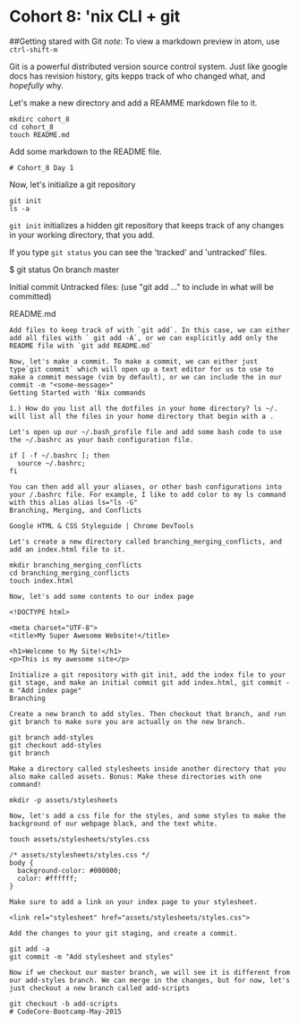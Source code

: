 # Cohort 8: 'nix CLI + git
##Getting stared with Git
_note_: To view a markdown preview in atom, use `ctrl-shift-m`

Git is a powerful distributed version source control system. Just like google docs has revision history, gits kepps track of who changed what, and _hopefully_ why.

Let's make a new directory and add a REAMME markdown file to it.
```
mkdirc cohort_8
cd cohort_8
touch README.md
```
Add some markdown to the README file.
```
# Cohort_8 Day 1
```
Now, let's initialize a git repository
```
git init
ls -a
```
`git init` initializes a hidden git repository that keeps track of any changes in your working directory, that you add.

If you type `git status` you can see the 'tracked' and  'untracked' files.

$ git status
On branch master

Initial commit
Untracked files:
(use "git add <file> ..." to include in what will be committed)

   README.md
```
Add files to keep track of with `git add`. In this case, we can either add all files with ` git add -A`, or we can explicitly add only the README file with `git add README.md`

Now, let's make a commit. To make a commit, we can either just type`git commit` which will open up a text editor for us to use to make a commit message (vim by default), or we can include the in our commit -m "<some-message>"
Getting Started with 'Nix commands

1.) How do you list all the dotfiles in your home directory? ls ~/. will list all the files in your home directory that begin with a .

Let's open up our ~/.bash_profile file and add some bash code to use the ~/.bashrc as your bash configuration file.

if [ -f ~/.bashrc ]; then
  source ~/.bashrc;
fi

You can then add all your aliases, or other bash configurations into your /.bashrc file. For example, I like to add color to my ls command with this alias alias ls="ls -G"
Branching, Merging, and Conflicts

Google HTML & CSS Styleguide | Chrome DevTools

Let's create a new directory called branching_merging_conflicts, and add an index.html file to it.

mkdir branching_merging_conflicts
cd branching_merging_conflicts
touch index.html

Now, let's add some contents to our index page

<!DOCTYPE html>

<meta charset="UTF-8">
<title>My Super Awesome Website!</title>

<h1>Welcome to My Site!</h1>
<p>This is my awesome site</p>

Initialize a git repository with git init, add the index file to your git stage, and make an initial commit git add index.html, git commit -m "Add index page"
Branching

Create a new branch to add styles. Then checkout that branch, and run git branch to make sure you are actually on the new branch.

git branch add-styles
git checkout add-styles
git branch

Make a directory called stylesheets inside another directory that you also make called assets. Bonus: Make these directories with one command!

mkdir -p assets/stylesheets

Now, let's add a css file for the styles, and some styles to make the background of our webpage black, and the text white.

touch assets/stylesheets/styles.css

/* assets/stylesheets/styles.css */
body {
  background-color: #000000;
  color: #ffffff;
}

Make sure to add a link on your index page to your stylesheet.

<link rel="stylesheet" href="assets/stylesheets/styles.css">

Add the changes to your git staging, and create a commit.

git add -a
git commit -m "Add stylesheet and styles"

Now if we checkout our master branch, we will see it is different from our add-styles branch. We can merge in the changes, but for now, let's just checkout a new branch called add-scripts

git checkout -b add-scripts
# CodeCore-Bootcamp-May-2015
